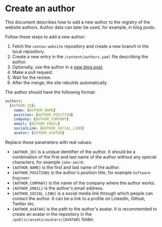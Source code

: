 # Create an author

This document describes how to add a new author to the registry of the website authors. Author data can later be used, for example, in blog posts.

Follow these steps to add a new author:

1. Fetch the `cennso-website` repository and create a new branch in the local repository.
2. Create a new entry in the `/content/authors.yaml` file describing the author.
3. Optionally, use the author in a [new blog post](./write-blog-post.md).
4. Make a pull request.
5. Wait for the review.
6. After the merge, the site rebuilds automatically.

The author should have the following format:

```yaml
authors:
  {AUTHOR_ID}:
    name: {AUTHOR_NAME}
    position: {AUTHOR_POSITION}
    company: {AUTHOR_COMPANY}
    email: {AUTHOR_EMAIL}
    socialLink: {AUTHOR_SOCIAL_LINK}
    avatar: {AUTHOR_AVATAR}
```

Replace these parameters with real values:

- `{AUTHOR_ID}` is a unique identifier of the author. It should be a combination of the first and last name of the author without any special characters, for example `john-smith`.
- `{AUTHOR_NAME}` is the first and last name of the author.
- `{AUTHOR_POSITION}` is the author's position title, for example `Software Engineer`.
- `{AUTHOR_COMPANY}` is the name of the company where the author works.
- `{AUTHOR_EMAIL}` is the author's email address.
- `{AUTHOR_SOCIAL_LINK}` is a social media link through which people can contact the author. It can be a link to a profile on LinkedIn, Github, Twitter etc.
- `{AUTHOR_AVATAR}` is the path to the author's avatar. It is recommended to create an avatar in the repository in the `/public/assets/avatars/{AVATAR}` folder.
